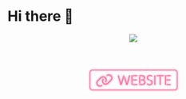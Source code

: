 # Hi there 👋


<div align="center">
  <img src="https://github-readme-stats.vercel.app/api?username=Lostiz&show_icons=true&theme=moltack"/> </div>
                           
<p align="center"> 
  </br></br>
  <a href="https://s12h.top"><img src="/website.svg" width="185px"/></a>
  </br></br></br>
</p>
